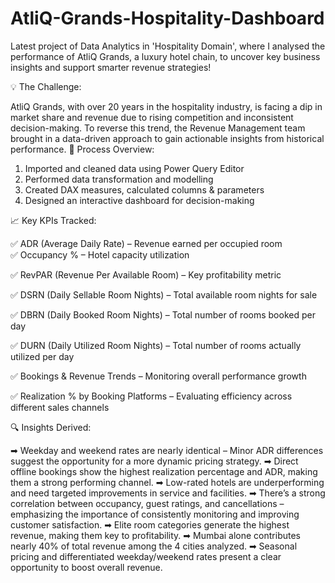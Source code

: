 # AtliQ-Grands-Hospitality-Dashboard

Latest project of Data Analytics in 'Hospitality Domain', where I analysed the performance of AtliQ Grands, a luxury hotel chain, to uncover key business insights and support smarter revenue strategies!

💡 The Challenge:

AtliQ Grands, with over 20 years in the hospitality industry, is facing a dip in market share and revenue due to rising competition and inconsistent decision-making. To reverse this trend, the Revenue Management team brought in a data-driven approach to gain actionable insights from historical performance.
🔧 Process Overview:
1.	Imported and cleaned data using Power Query Editor
2.	Performed data transformation and modelling
3.	Created DAX measures, calculated columns & parameters
4.	Designed an interactive dashboard for decision-making
	
📈 Key KPIs Tracked:

✅ ADR (Average Daily Rate) – Revenue earned per occupied room  
✅ Occupancy % – Hotel capacity utilization 

✅ RevPAR (Revenue Per Available Room) – Key profitability metric 

✅ DSRN (Daily Sellable Room Nights) – Total available room nights for sale 

✅ DBRN (Daily Booked Room Nights) – Total number of rooms booked per day 

✅ DURN (Daily Utilized Room Nights) – Total number of rooms actually utilized per day 

✅ Bookings & Revenue Trends – Monitoring overall performance growth 

✅ Realization % by Booking Platforms – Evaluating efficiency across different sales channels 


🔍 Insights Derived:

➡ Weekday and weekend rates are nearly identical – Minor ADR differences suggest the opportunity for a more dynamic pricing strategy.
➡ Direct offline bookings show the highest realization percentage and ADR, making them a strong performing channel.
➡ Low-rated hotels are underperforming and need targeted improvements in service and facilities.
➡ There’s a strong correlation between occupancy, guest ratings, and cancellations – emphasizing the importance of consistently monitoring and improving customer satisfaction.
➡ Elite room categories generate the highest revenue, making them key to profitability.
➡ Mumbai alone contributes nearly 40% of total revenue among the 4 cities analyzed.
➡ Seasonal pricing and differentiated weekday/weekend rates present a clear opportunity to boost overall revenue.
